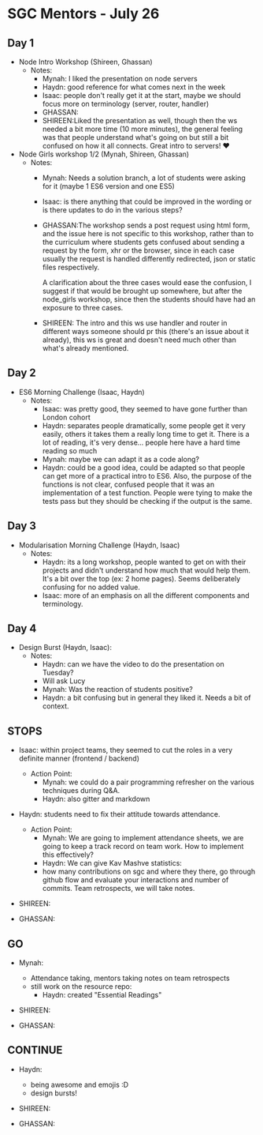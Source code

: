 # SGC Mentors - July 26

## Day 1

* Node Intro Workshop (Shireen, Ghassan)
  * Notes:
    * Mynah: I liked the presentation on node servers
    * Haydn: good reference for what comes next in the week
    * Isaac: people don't really get it at the start, maybe we should focus more on terminology
      (server, router, handler)
    * GHASSAN: 
    * SHIREEN:Liked the presentation as well, though then the ws needed a bit
      more time (10 more minutes), the general feeling was that people understand
      what's going on but still a bit confused on how it all connects.
      Great intro to servers! :heart:
* Node Girls workshop 1/2 (Mynah, Shireen, Ghassan)
  * Notes:
    * Mynah: Needs a solution branch, a lot of students were asking for it (maybe 1 ES6 version and
      one ES5)
    * Isaac: is there anything that could be improved in the wording or is there updates to do in
      the various steps?
    * GHASSAN:The workshop sends a post request using html form, and the issue here is
      not specific to this workshop, rather than to the curriculum where students gets confused about sending a request by the form, xhr or the browser, since in each case usually the request is handled differently redirected, json or static files respectively.

      A clarification about the three cases would ease the confusion, I suggest if
      that would be brought up somewhere, but after the node_girls workshop, since then
      the students should have had an exposure to three cases.

    * SHIREEN: The intro and this ws use handler and router in different ways
      someone should pr this (there's an issue about it already), this ws is
      great and doesn't need much other than what's already mentioned.

## Day 2

* ES6 Morning Challenge (Isaac, Haydn)
  * Notes:
    * Isaac: was pretty good, they seemed to have gone further than London cohort
    * Haydn: separates people dramatically, some people get it very easily, others it takes them a
      really long time to get it. There is a lot of reading, it's very dense... people here have a
      hard time reading so much
    * Mynah: maybe we can adapt it as a code along?
    * Haydn: could be a good idea, could be adapted so that people can get more of a practical intro
      to ES6. Also, the purpose of the functions is not clear, confused people that it was an
      implementation of a test function. People were tying to make the tests pass but they should be checking
      if the output is the same.

## Day 3

* Modularisation Morning Challenge (Haydn, Isaac)
  * Notes:
    * Haydn: its a long workshop, people wanted to get on with their projects and didn't understand
      how much that would help them. It's a bit over the top (ex: 2 home pages). Seems deliberately
      confusing for no added value.
    * Isaac: more of an emphasis on all the different components and terminology.

## Day 4

* Design Burst (Haydn, Isaac):
  * Notes:
    * Haydn: can we have the video to do the presentation on Tuesday?
    * Will ask Lucy
    * Mynah: Was the reaction of students positive?
    * Haydn: a bit confusing but in general they liked it. Needs a bit of context.

## STOPS

* Isaac: within project teams, they seemed to cut the roles in a very definite manner (frontend /
  backend)

  * Action Point:
    * Mynah: we could do a pair programming refresher on the various techniques during Q&A.
    * Haydn: also gitter and markdown

* Haydn: students need to fix their attitude towards attendance.

  * Action Point:
    * Mynah: We are going to implement attendance sheets, we are going to keep a track record on
      team work. How to implement this effectively?
    * Haydn: We can give Kav Mashve statistics:
    * how many contributions on sgc and where they there, go through github flow and evaluate your
      interactions and number of commits. Team retrospects, we will take notes.

* SHIREEN:
* GHASSAN:

## GO

* Mynah:

  * Attendance taking, mentors taking notes on team retrospects
  * still work on the resource repo:
    * Haydn: created "Essential Readings"

* SHIREEN:
* GHASSAN:

## CONTINUE

* Haydn:

  * being awesome and emojis :D
  * design bursts!

* SHIREEN:
* GHASSAN:
